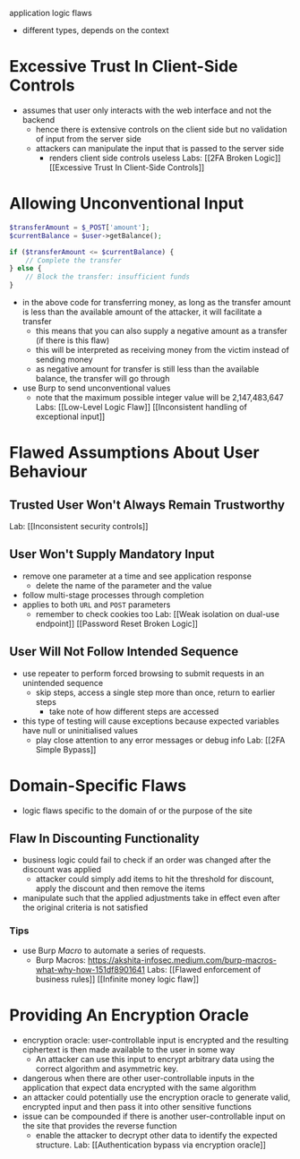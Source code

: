 application logic flaws
- different types, depends on the context
# Excessive Trust In Client-Side Controls
- assumes that user only interacts with the web interface and not the backend
	- hence there is extensive controls on the client side but no validation of input from the server side
	- attackers can manipulate the input that is passed to the server side
		- renders client side controls useless
Labs:
[[2FA Broken Logic]]
[[Excessive Trust In Client-Side Controls]]
# Allowing Unconventional Input 
```php
$transferAmount = $_POST['amount'];
$currentBalance = $user->getBalance();

if ($transferAmount <= $currentBalance) {
    // Complete the transfer
} else {
    // Block the transfer: insufficient funds
}
```
- in the above code for transferring money, as long as the transfer amount is less than the available amount of the attacker, it will facilitate a transfer 
	- this means that you can also supply a negative amount as a transfer (if there is this flaw)
	- this will be interpreted as receiving money from the victim instead of sending money
	- as negative amount for transfer is still less than the available balance, the transfer will go through
- use Burp to send unconventional values 
	- note that the maximum possible integer value will be 2,147,483,647
Labs: 
[[Low-Level Logic Flaw]]
[[Inconsistent handling of exceptional input]]

# Flawed Assumptions About User Behaviour
## Trusted User Won't Always Remain Trustworthy
Lab: [[Inconsistent security controls]]
## User Won't Supply Mandatory Input
- remove one parameter at a time and see application response
	- delete the name of the parameter and the value
- follow multi-stage processes through completion 
- applies to both `URL` and `POST` parameters
	- remember to check cookies too
Lab: 
[[Weak isolation on dual-use endpoint]]
[[Password Reset Broken Logic]]
## User Will Not Follow Intended Sequence
- use repeater to perform forced browsing to submit requests in an unintended sequence
	- skip steps, access a single step more than once, return to earlier steps
		- take note of how different steps are accessed
- this type of testing will cause exceptions because expected variables have null or uninitialised values
	- play close attention to any error messages or debug info 
Lab: [[2FA Simple Bypass]]
# Domain-Specific Flaws
- logic flaws specific to the domain of or the purpose of the site
## Flaw In Discounting Functionality
- business logic could fail to check if an order was changed after the discount was applied 
	- attacker could simply add items to hit the threshold for discount, apply the discount and then remove the items 
- manipulate such that the applied adjustments take in effect even after the original criteria is not satisfied
### Tips
- use Burp *Macro* to automate a series of requests.
	- Burp Macros: https://akshita-infosec.medium.com/burp-macros-what-why-how-151df8901641
Labs:
[[Flawed enforcement of business rules]]
[[Infinite money logic flaw]]
# Providing An Encryption Oracle
- encryption oracle: user-controllable input is encrypted and the resulting ciphertext is then made available to the user in some way
	- An attacker can use this input to encrypt arbitrary data using the correct algorithm and asymmetric key. 
- dangerous when there are other user-controllable inputs in the application that expect data encrypted with the same algorithm
- an attacker could potentially use the encryption oracle to generate valid, encrypted input and then pass it into other sensitive functions
-  issue can be compounded if there is another user-controllable input on the site that provides the reverse function
	-  enable the attacker to decrypt other data to identify the expected structure. 
Lab: [[Authentication bypass via encryption oracle]]
